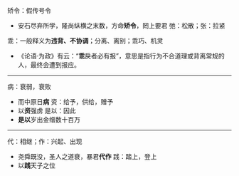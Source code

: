 矫令：假传号令
- 安石尽弃所学，隆尚纵横之末数，方命**矫令**，罔上要君
弛：松散；张：拉紧

乖：一般释义为**违背、不协调**；分离、离别；乖巧、机灵
- 《论语·为政》有云：“**乖**戾者必有报”，意思是指行为不合道理或背离常规的人，最终会遭到报应。
---
病：衰弱，衰败
- 而中原日**病**
资：给予，供给，赠予
- 以**资**强虏
是以：因此
- **是以**岁出金缯数十百万
---
代：相继；作：兴起、出现
- 尧舜既没，圣人之道衰，暴君**代作**
践：踏上，登上
- 以**践**天子之位
